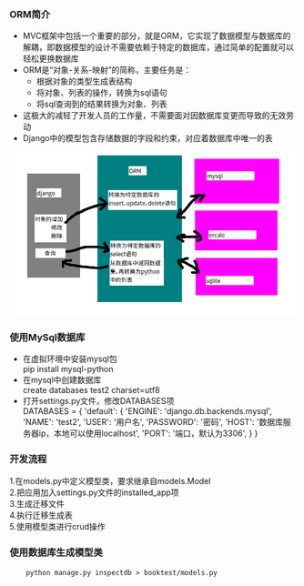 ### ORM简介  

* MVC框架中包括一个重要的部分，就是ORM，它实现了数据模型与数据库的解耦，即数据模型的设计不需要依赖于特定的数据库，通过简单的配置就可以轻松更换数据库  
* ORM是“对象-关系-映射”的简称，主要任务是：
    * 根据对象的类型生成表结构  
    * 将对象、列表的操作，转换为sql语句  
    * 将sql查询到的结果转换为对象、列表  
* 这极大的减轻了开发人员的工作量，不需要面对因数据库变更而导致的无效劳动  
* Django中的模型包含存储数据的字段和约束，对应着数据库中唯一的表  

![alt文本](Images/orm.png "Title")

### 使用MySql数据库  

* 在虚拟环境中安装mysql包  
        pip install mysql-python  
* 在mysql中创建数据库  
        create databases test2 charset=utf8
* 打开settings.py文件，修改DATABASES项  
        DATABASES = {
            'default': {
                'ENGINE': 'django.db.backends.mysql',
                'NAME': 'test2',
                'USER': '用户名',
                'PASSWORD': '密码',
                'HOST': '数据库服务器ip，本地可以使用localhost',
                'PORT': '端口，默认为3306',
            }
        }  

### 开发流程  

 1.在models.py中定义模型类，要求继承自models.Model  
 2.把应用加入settings.py文件的installed_app项  
 3.生成迁移文件  
 4.执行迁移生成表  
 5.使用模型类进行crud操作   

### 使用数据库生成模型类  

        python manage.py inspectdb > booktest/models.py

